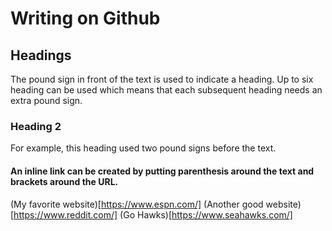 # Writing on Github
## Headings
The pound sign in front of the text is used to indicate a heading. 
Up to six heading can be used which means that each subsequent heading needs an extra pound sign.
### Heading 2
For example, this heading used two pound signs before the text.

#### An inline link can be created by putting parenthesis around the text and brackets around the URL.
(My favorite website)[https://www.espn.com/]
(Another good website)[https://www.reddit.com/]
(Go Hawks)[https://www.seahawks.com/]
